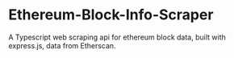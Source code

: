 # Ethereum-Block-Info-Scraper
A Typescript web scraping api for ethereum block data, built with express.js, data from Etherscan.
